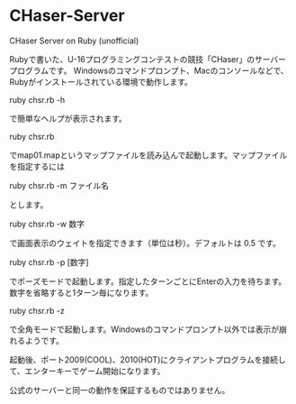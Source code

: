 # CHaser-Server
CHaser Server on Ruby (unofficial)

Rubyで書いた、U-16プログラミングコンテストの競技「CHaser」のサーバープログラムです。
Windowsのコマンドプロンプト、Macのコンソールなどで、Rubyがインストールされている環境で動作します。

ruby chsr.rb -h

で簡単なヘルプが表示されます。

ruby chsr.rb

でmap01.mapというマップファイルを読み込んで起動します。マップファイルを指定するには 

ruby chsr.rb -m ファイル名

とします。

ruby chsr.rb -w 数字

で画面表示のウェイトを指定できます（単位は秒）。デフォルトは 0.5 です。

ruby chsr.rb -p [数字]

でポーズモードで起動します。指定したターンごとにEnterの入力を待ちます。数字を省略すると1ターン毎になります。

ruby chsr.rb -z

で全角モードで起動します。Windowsのコマンドプロンプト以外では表示が崩れるようです。

起動後、ポート2009(COOL)、2010(HOT)にクライアントプログラムを接続して、エンターキーでゲーム開始になります。

公式のサーバーと同一の動作を保証するものではありません。


